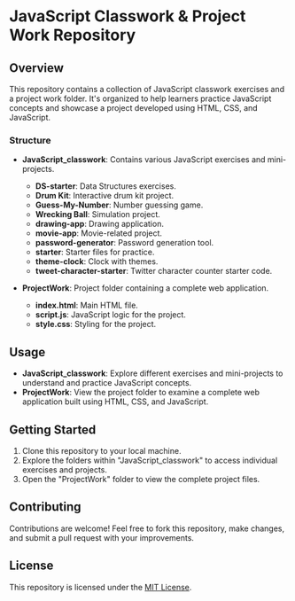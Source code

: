 # JavaScript Classwork & Project Work Repository

## Overview

This repository contains a collection of JavaScript classwork exercises and a project work folder. It's organized to help learners practice JavaScript concepts and showcase a project developed using HTML, CSS, and JavaScript.

### Structure

- **JavaScript_classwork**: Contains various JavaScript exercises and mini-projects.
  - **DS-starter**: Data Structures exercises.
  - **Drum Kit**: Interactive drum kit project.
  - **Guess-My-Number**: Number guessing game.
  - **Wrecking Ball**: Simulation project.
  - **drawing-app**: Drawing application.
  - **movie-app**: Movie-related project.
  - **password-generator**: Password generation tool.
  - **starter**: Starter files for practice.
  - **theme-clock**: Clock with themes.
  - **tweet-character-starter**: Twitter character counter starter code.

- **ProjectWork**: Project folder containing a complete web application.
  - **index.html**: Main HTML file.
  - **script.js**: JavaScript logic for the project.
  - **style.css**: Styling for the project.

## Usage

- **JavaScript_classwork**: Explore different exercises and mini-projects to understand and practice JavaScript concepts.
- **ProjectWork**: View the project folder to examine a complete web application built using HTML, CSS, and JavaScript.

## Getting Started

1. Clone this repository to your local machine.
2. Explore the folders within "JavaScript_classwork" to access individual exercises and projects.
3. Open the "ProjectWork" folder to view the complete project files.

## Contributing

Contributions are welcome! Feel free to fork this repository, make changes, and submit a pull request with your improvements.

## License

This repository is licensed under the [MIT License](LICENSE).

